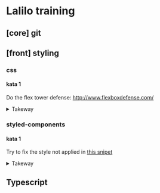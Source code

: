 # Lalilo training

## [core] git

## [front] styling

### css

#### kata 1

Do the flex tower defense: http://www.flexboxdefense.com/

<details>
<summary>Takeway</summary>
<p>This doc is probably the most complete one. Make sure you understand it. https://css-tricks.com/snippets/css/a-guide-to-flexbox/</p>
</details>

### styled-components

#### kata 1

Try to fix the style not applied in [this snipet](https://codesandbox.io/s/730z2w9y7x)

<details><summary>Takeway</summary>
<p>

If you want a component to be stylable with `styled(MyComponent)`, your component must forward at least the `className` prop like this:

```javascript
const StylableTitle = ({ className }) => <h1 className={className}>Title</h1>;

// you might also see this:
const StylableTitle = props => <h1 {...props}>Title</h1>;
```

</p>
</details>

## Typescript
